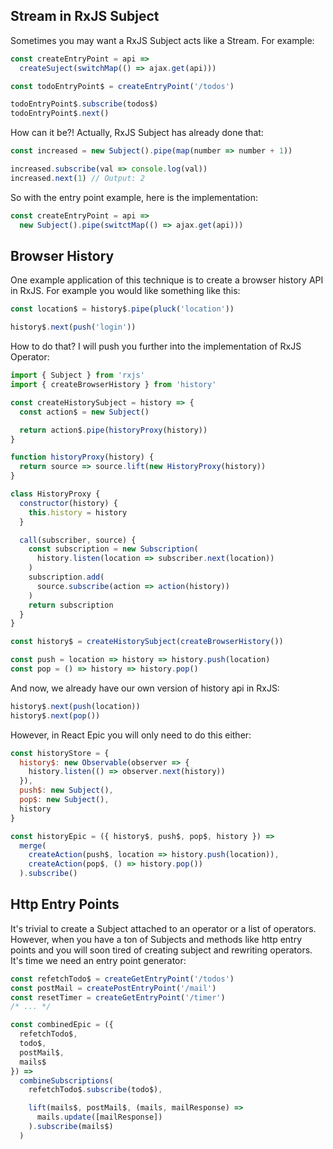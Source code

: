 ## Stream in RxJS Subject

Sometimes you may want a RxJS Subject acts like a Stream. For example:

```jsx
const createEntryPoint = api =>
  createSuject(switchMap(() => ajax.get(api)))

const todoEntryPoint$ = createEntryPoint('/todos')

todoEntryPoint$.subscribe(todos$)
todoEntryPoint$.next()
```

How can it be?! Actually, RxJS Subject has already done that:

```jsx
const increased = new Subject().pipe(map(number => number + 1))

increased.subscribe(val => console.log(val))
increased.next(1) // Output: 2
```

So with the entry point example, here is the implementation:

```jsx
const createEntryPoint = api =>
  new Subject().pipe(switctMap(() => ajax.get(api)))
```

## Browser History

One example application of this technique is to create a browser history API in RxJS. For example you would like something like this:

```jsx
const location$ = history$.pipe(pluck('location'))

history$.next(push('login'))
```

How to do that? I will push you further into the implementation of RxJS Operator:

```jsx
import { Subject } from 'rxjs'
import { createBrowserHistory } from 'history'

const createHistorySubject = history => {
  const action$ = new Subject()

  return action$.pipe(historyProxy(history))
}

function historyProxy(history) {
  return source => source.lift(new HistoryProxy(history))
}

class HistoryProxy {
  constructor(history) {
    this.history = history
  }

  call(subscriber, source) {
    const subscription = new Subscription(
      history.listen(location => subscriber.next(location))
    )
    subscription.add(
      source.subscribe(action => action(history))
    )
    return subscription
  }
}

const history$ = createHistorySubject(createBrowserHistory())

const push = location => history => history.push(location)
const pop = () => history => history.pop()
```

And now, we already have our own version of history api in RxJS:

```jsx
history$.next(push(location))
history$.next(pop())
```

However, in React Epic you will only need to do this either:

```jsx
const historyStore = {
  history$: new Observable(observer => {
    history.listen(() => observer.next(history))
  }),
  push$: new Subject(),
  pop$: new Subject(),
  history
}

const historyEpic = ({ history$, push$, pop$, history }) =>
  merge(
    createAction(push$, location => history.push(location)),
    createAction(pop$, () => history.pop())
  ).subscribe()
```

## Http Entry Points

It's trivial to create a Subject attached to an operator or a list of operators. However, when you have a ton of Subjects and methods like http entry points and you will soon tired of creating subject and rewriting operators. It's time we need an entry point generator:

```jsx
const refetchTodo$ = createGetEntryPoint('/todos')
const postMail = createPostEntryPoint('/mail')
const resetTimer = createGetEntryPoint('/timer')
/* ... */

const combinedEpic = ({
  refetchTodo$,
  todo$,
  postMail$,
  mails$
}) =>
  combineSubscriptions(
    refetchTodo$.subscribe(todo$),

    lift(mails$, postMail$, (mails, mailResponse) =>
      mails.update([mailResponse])
    ).subscribe(mails$)
  )
```
